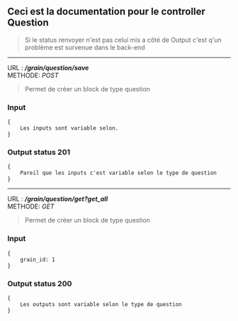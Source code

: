 ## Ceci est la documentation pour le controller Question
> Si le status renvoyer n'est pas celui mis a côté de Output c'est q'un problème est survenue dans le back-end
---
URL : ***/grain/question/save***  
METHODE: *POST*

> Permet de créer un block de type question

### Input
```
{
    Les inputs sont variable selon.
}
```

### Output status 201
```
{
    Pareil que les inputs c'est variable selon le type de question
}
```
---
URL : ***/grain/question/get?get_all***  
METHODE: *GET*

> Permet de créer un block de type question

### Input
```
{
    grain_id: 1
}
```

### Output status 200
```
{
    Les outputs sont variable selon le type de question
}
```